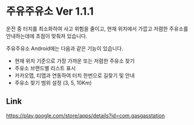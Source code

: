 # 주유주유소 Ver 1.1.1
운전 중 터치를 최소화하여 사고 위험을 줄이고, 현재 위치에서 가깝고 저렴한 주유소를 안내하는데에 초점이 맞춰져 있습니다.

주유주유소 Android에는 다음과 같은 기능이 있습니다.
- 현재 위치 기준으로 가장 가까운 또는 저렴한 주유소 찾기
- 주유소 브랜드별 리스트 표시
- 카카오맵, 티맵과 연동하여 터치 한번으로 길찾기 및 안내
- 주유소 찾기 범위 설정 (3, 5, 10Km)
## Link
https://play.google.com/store/apps/details?id=com.gasgasstation
